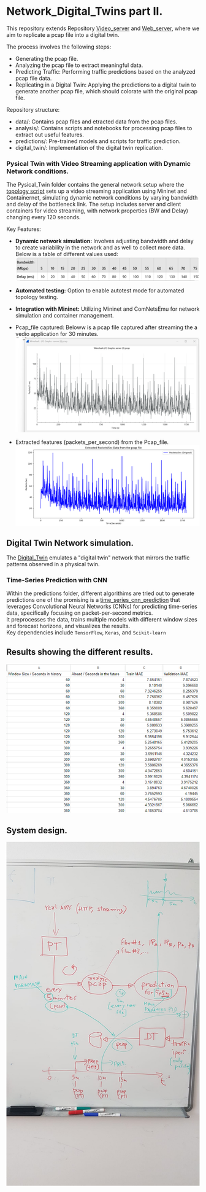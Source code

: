 # Network_Digital_Twins part II.
This repository extends Repository [Video_server](https://github.com/johnsengendo/Video_server) and [Web_server](https://github.com/johnsengendo/Web_server), where we aim to replicate a pcap file into a digital twin.

The process involves the following steps:
- Generating the pcap file.
- Analyzing the pcap file to extract meaningful data.
- Predicting Traffic: Performing traffic predictions based on the analyzed pcap file data.
- Replicating in a Digital Twin: Applying the predictions to a digital twin to generate another pcap file, which should colorate with the original pcap file.

Repository structure:

- data/: Contains pcap files and etracted data from the pcap files.
- analysis/:  Contains scripts and notebooks for processing pcap files to extract out useful features.
- predictions/: Pre-trained models and scripts for traffic prediction.
- digital_twin/: Implementation of the digital twin replication.

### Pysical Twin with Video Streaming application with Dynamic Network conditions.

The Pysical_Twin folder contains the general network setup where the [topology script](https://github.com/johnsengendo/DigitalTwins_part2/blob/main/Physical_Twin/network-topology-script.py) sets up a video streaming application using Mininet and Containernet, simulating dynamic network conditions by varying bandwidth and delay of the bottleneck link. The setup includes server and client containers for video streaming, with network properties (BW and Delay) changing every 120 seconds.

Key Features:
- **Dynamic network simulation:** Involves adjusting bandwidth and delay to create variability in the network and as well to collect more data. Below is a table of different values used:
![data](https://github.com/johnsengendo/DigitalTwins_part2/blob/main/Images/Screenshot%202024-09-04%20103539.png)
- **Automated testing:** Option to enable autotest mode for automated topology testing.
- **Integration with Mininet:** Utilizing Mininet and ComNetsEmu for network simulation and container management.
- Pcap_file captured: Beloww is a pcap file captured after streaming the a vedio application for 30 minutes.
![data](https://github.com/johnsengendo/DigitalTwins_part2/blob/main/Images/Screenshot%202024-09-04%20112810.png)

- Extracted features (packets_per_second) from the Pcap_file.
![data](https://github.com/johnsengendo/DigitalTwins_part2/blob/main/Images/Screenshot%202024-09-04%20113955.png)

## Digital Twin Network simulation.

The [Digital_Twin](https://github.com/johnsengendo/DigitalTwins_part2/blob/main/Digital_Twin/digital_twin.py) emulates a "digital twin" network that mirrors the traffic patterns observed in a physical twin.
### Time-Series Prediction with CNN

Within the predictions folder, different algorithims are tried out to generate predictions one of the promising is a [time_series_cnn_prediction](https://github.com/johnsengendo/DigitalTwins_part2/blob/main/predictions/time_series_cnn_prediction.py) that leverages Convolutional Neural Networks (CNNs) for predicting time-series data, specifically focusing on packet-per-second metrics.  
It preprocesses the data, trains multiple models with different window sizes and forecast horizons, and visualizes the results.  
Key dependencies include `TensorFlow`, `Keras`, and `Scikit-learn`

## Results showing the different results.
![alt text](https://github.com/johnsengendo/DigitalTwins_part2/blob/main/results/Screenshot%202024-09-04%20092646.png)

## System design.
![alt text](https://github.com/johnsengendo/DigitalTwins_part2/blob/main/Images/Image.jpg)
